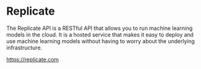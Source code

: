 # Replicate
The Replicate API is a RESTful API that allows you to run machine learning models in the cloud. 
It is a hosted service that makes it easy to deploy and use machine learning models without having to worry about the underlying infrastructure.


https://replicate.com
